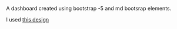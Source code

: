 A dashboard created using bootstrap -5 and md bootsrap elements.

I used  [this design](https://xd.adobe.com/view/5dc1b810-0dc6-488e-958a-8fa05f97c8cd-0892/grid)

